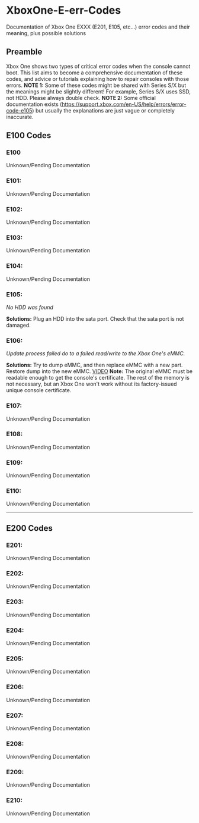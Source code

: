 # XboxOne-E-err-Codes
Documentation of Xbox One EXXX (E201, E105, etc...) error codes and their meaning, plus possible solutions

## Preamble
Xbox One shows two types of critical error codes when the console cannot boot. This list aims to become a comprehensive documentation of these codes, and advice or tutorials explaining how to repair consoles with those errors. 
**NOTE 1:** Some of these codes might be shared with Series S/X but the meanings might be slightly different! For example, Series S/X uses SSD, not HDD. Please always double check.
**NOTE 2:** Some official documentation exists (https://support.xbox.com/en-US/help/errors/error-code-e105) but usually the explanations are just vague or completely inaccurate. 
## E100 Codes

### E100
Unknown/Pending Documentation

### E101:
Unknown/Pending Documentation

### E102:
Unknown/Pending Documentation

### E103:
Unknown/Pending Documentation

### E104:
Unknown/Pending Documentation

### E105:
_No HDD was found_

**Solutions:** Plug an HDD into the sata port. Check that the sata port is not damaged.

### E106:
_Update process failed do to a failed read/write to the Xbox One's eMMC._

**Solutions:** Try to dump eMMC, and then replace eMMC with a new part. Restore dump into the new eMMC. [VIDEO](https://www.youtube.com/watch?v=XJVitvPhe_M)
**Note:** The original eMMC must be readable enough to get the console's certificate. The rest of the memory is not necessary, but an Xbox One won't work without its factory-issued unique console certificate.

### E107:
Unknown/Pending Documentation

### E108:
Unknown/Pending Documentation

### E109:
Unknown/Pending Documentation

### E110:
Unknown/Pending Documentation

---

## E200 Codes
### E201:
Unknown/Pending Documentation

### E202:
Unknown/Pending Documentation

### E203:
Unknown/Pending Documentation

### E204:
Unknown/Pending Documentation

### E205:
Unknown/Pending Documentation

### E206:
Unknown/Pending Documentation

### E207:
Unknown/Pending Documentation

### E208: 
Unknown/Pending Documentation

### E209:
Unknown/Pending Documentation

### E210: 
Unknown/Pending Documentation
